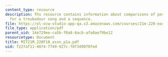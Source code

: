 ```yaml
---
content_type: resource
description: Ths resource contains information about comparisons of performance practice
  for a troubadour song and a sequence.
file: https://ol-ocw-studio-app-qa.s3.amazonaws.com/courses/21m-220-early-music-fall-2010/f227af1140747749927cf8f3d9070fed_MIT21M_220F10_assn_p1a.pdf
file_type: application/pdf
parent_uid: 14e729ee-ca5b-f0a8-6acb-afa0ae79be12
resourcetype: Document
title: MIT21M_220F10_assn_p1a.pdf
uid: f227af11-4074-7749-927c-f8f3d9070fed
---
```

